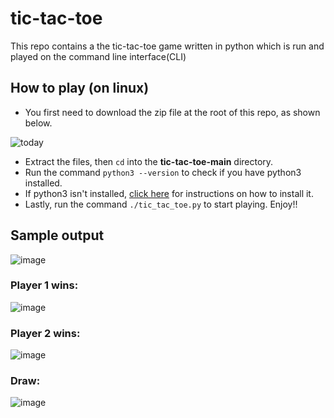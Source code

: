 # tic-tac-toe
This repo contains a the tic-tac-toe game written in python which is run and played on the command line interface(CLI)

## How to play (on linux)
* You first need to download the zip file at the root of this repo, as shown below.

![today](https://user-images.githubusercontent.com/96857630/171342014-a132b3e7-4386-46d6-ba6f-b326fc73a1ad.jpg)


* Extract the files, then `cd` into the **tic-tac-toe-main** directory.
* Run the command `python3 --version` to check if you have python3 installed. 
* If python3 isn't installed, [click here](https://docs.python-guide.org/starting/install3/linux/) for instructions on how to install it.
* Lastly, run the command `./tic_tac_toe.py` to start playing. Enjoy!!

## Sample output

![image](https://user-images.githubusercontent.com/96857630/171343018-c4d6be85-f7d0-4b39-a77f-6e77d28c4896.png)


### Player 1 wins:

![image](https://user-images.githubusercontent.com/96857630/168550264-34859ae8-6aa3-4295-803e-01f0414c4c2b.png)


### Player 2 wins:

![image](https://user-images.githubusercontent.com/96857630/168550731-3b3762bf-621f-4c33-ab19-dc15ae3c3d60.png)


### Draw:

![image](https://user-images.githubusercontent.com/96857630/168551215-fd81d159-d32e-40d7-8b42-8d896217f875.png)




